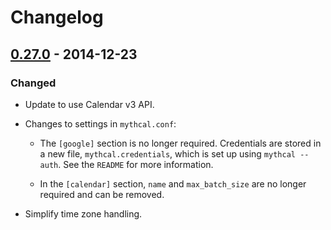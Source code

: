 # Changelog

## [0.27.0] - 2014-12-23

### Changed

- Update to use Calendar v3 API.

- Changes to settings in `mythcal.conf`:

   - The `[google]` section is no longer required. Credentials are stored in a new file, `mythcal.credentials`, which is set up using `mythcal --auth`. See the `README` for more information.

   - In the `[calendar]` section, `name` and `max_batch_size` are no longer required and can be removed.

- Simplify time zone handling.

[0.27.0]: https://github.com/richardfearn/mythcal/tree/0.27.0
